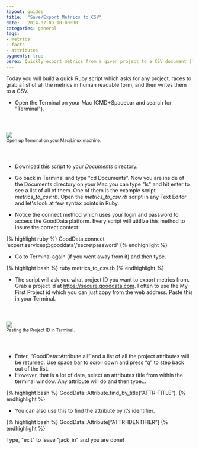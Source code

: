 ```yaml
---
layout: guides
title:  "Save/Export Metrics to CSV"
date:   2014-07-09 10:00:00
categories: general
tags:
- metrics
- facts
- attributes
pygments: true
perex: Quickly export metrics from a given project to a CSV document (for use with Excel).
---
```


Today you will build a quick Ruby script which asks for any project, races to grab a list of all the metrics in human readable form, and then writes them to a CSV.

- Open the Terminal on your Mac (CMD+Spacebar and search for "Terminal").

<div style="padding-top: 40px; padding-bottom: 40px;">
<div class="center">
<img class="tutorial" src="https://gallery.mailchimp.com/cc49eba2c07a5a3f516bf3fed/images/fc171502-7545-426e-b9c8-1532638924e0.png">
<div>
<small>Open up Terminal on your Mac/Linux machine.</small></div>
</div>
</div>

- Download this [script](https://s3.amazonaws.com/xnh/metrics_to_csv.rb) to your *Documents* directory.
- Go back in Terminal and type "cd Documents". Now you are inside of the Documents directory on your Mac you can type "ls" and hit enter to see a list of all of them. One of them is the example script *metrics_to_csv.rb*.
Open the *metrics_to_csv.rb* script in any Text Editor and let's look at few syntax points in Ruby.

- Notice the connect method which uses your login and password to access the GoodData platform. Every script will utitlize this method to insure the correct context.

{% highlight ruby %}
GoodData.connect 'expert.services@gooddata','secretpassword'
{% endhighlight %}

- Go to Terminal again (if you went away from it) and then type.

{% highlight bash %}
ruby metrics_to_csv.rb
{% endhighlight %}

- The script will ask you what project ID you want to export metrics from. Grab a project id at https://secure.gooddata.com. I often to use the My First Project id which you can just copy from the web address. Paste this in your Terminal.

<div style="padding-top: 40px; padding-bottom: 40px;">
<div class="center">
<img class="tutorial" src="https://gallery.mailchimp.com/cc49eba2c07a5a3f516bf3fed/images/700e6366-53dd-4aa8-9129-e7145d1207a4.png">
<div>
<small>Pasting the Project ID in Terminal.</small></div>
</div>
</div>


- Enter, “GoodData::Attribute.all” and a list of all the project attributes will be returned. Use space bar to scroll down and press “q” to step back out of the list.
- However, that is a lot of data, select an attributes title from within the terminal window. Any attribute will do and then type...

{% highlight bash %}
GoodData::Attribute.find_by_title(“ATTR-TITLE”).
{% endhighlight %}

- You can also use this to find the attribute by it’s identifier.

{% highlight bash %}
GoodData::Attribute[“ATTR-IDENTIFIER”]
{% endhighlight %}


Type, "exit" to leave "jack_in" and you are done!

